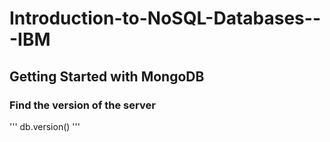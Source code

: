 # Introduction-to-NoSQL-Databases---IBM

## Getting Started with MongoDB

### Find the version of the server
'''
db.version()
'''
